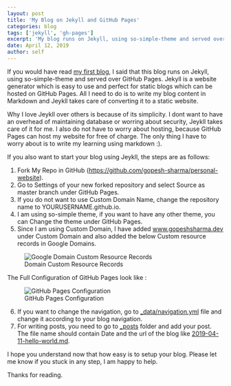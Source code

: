 ```yaml
---
layout: post
title: 'My Blog on Jekyll and GitHub Pages'
categories: blog
tags: ['jekyll', 'gh-pages']
excerpt: 'My blog runs on Jekyll, using so-simple-theme and served over GitHub Pages and have custom domain.'
date: April 12, 2019
author: self
---
```


If you would have read [my first blog](https://www.gopeshsharma.dev/blog/hello-world/), I said that this blog runs on Jekyll, using so-simple-theme and served over GitHub Pages. Jekyll is a website generator which is easy to use and perfect for static blogs which can be hosted on GitHub Pages. All I need to do is to write my blog content in Markdown and Jeykll takes care of converting it to a static website. 

Why I love Jeykll over others is because of its simplicity. I dont want to have an overhead of maintaining database or worring about security, Jeykll takes care of it for me. I also do not have to worry about hosting, because GitHub Pages can host my website for free of charge. The only thing I have to worry about is to write my learning using markdown :).

If you also want to start your blog using Jeykll, the steps are as follows:

1. Fork My Repo in GitHub (https://github.com/gopesh-sharma/personal-website).
2. Go to Settings of your new forked repository and select Source as master branch under GitHub Pages.
3. If you do not want to use Custom Domain Name, change the repository name to YOURUSERNAME.github.io.
4. I am using so-simple theme, if you want to have any other theme, you can Change the theme under GitHub Pages.
5. Since I am using Custom Domain, I have added www.gopeshsharma.dev under Custom Domain and also added the below Custom resource records in Google Domains.

<figure style="width: 600px" class="align-center">
  <img src="{{ '/images/blog/domain-gh-pages.png' | absolute_url }}" alt="Google Domain Custom Resource Records">
  <figcaption>Domain Custom Resource Records</figcaption>
</figure>   

The Full Configuration of GitHub Pages look like :

<figure style="width: 600px" class="align-center">
  <img src="{{ '/images/blog/github-settings.png' | absolute_url }}" alt="GitHub Pages Configuration">
  <figcaption>GitHub Pages Configuration</figcaption>
</figure>   

6. If you want to change the navigation, go to [_data/navigation.yml](https://github.com/gopesh-sharma/personal-website/blob/master/_data/navigation.yml) file and change it according to your blog navigation.
7. For writing posts, you need to go to [_posts](https://github.com/gopesh-sharma/personal-website/tree/master/_posts) folder and add your post. The file name should contain Date and the url of the blog like [2019-04-11-hello-world.md](https://github.com/gopesh-sharma/personal-website/blob/master/_posts/2019-04-11-hello-world.md). 

I hope you understand now that how easy is to setup your blog. Please let me know if you stuck in any step, I am happy to help. 

Thanks for reading.


